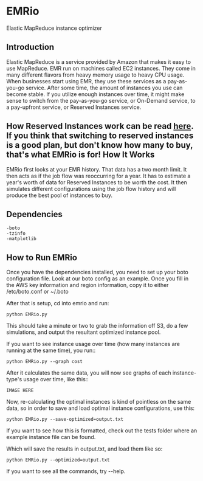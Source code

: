 EMRio
=====

Elastic MapReduce instance optimizer

Introduction
------------
Elastic MapReduce is a service provided by Amazon that makes it easy to use MapReduce. EMR run on machines called EC2 instances. They come in many different flavors from heavy memory usage to heavy CPU usage. When businesses start using EMR, they use these services as a pay-as-you-go service. After some time, the amount of instances you use can become stable. If you utilize enough instances over time, it might make sense to switch from the pay-as-you-go service, or On-Demand service, to a pay-upfront service, or Reserved Instances service. 

How Reserved Instances work can be read [here](http://aws.amazon.com/ec2/reserved-instances/). If you think that switching to reserved instances is a good plan, but don't know how many to buy, that's what EMRio is for!
How It Works
------------
EMRio first looks at your EMR history. That data has a two month limit. It then acts as if the job flow was reoccurring for a year. It has to estimate a year's worth of data for Reserved Instances to be worth the cost. It then simulates different configurations using the job flow history and will produce the best pool of instances to buy. 

Dependencies
------------
	-boto
	-tzinfo
	-matplotlib
How to Run EMRio
----------------
Once you have the dependencies installed, you need to set up your boto configuration file. Look at our boto config as an example. Once you fill in the AWS key information and region information, copy it to either /etc/boto.conf or ~/.boto

After that is setup, cd into emrio and run:

	python EMRio.py

This should take a minute or two to grab the information off S3, do a few simulations, and output the resultant optimized instance pool. 

If you want to see instance usage over time (how many instances are running at the same time), you run::

	python EMRio.py --graph cost

After it calculates the same data, you will now see graphs of each instance-type's usage over time, like this::

	IMAGE HERE

Now, re-calculating the optimal instances is kind of pointless on the same data, so in order to save and load optimal instance configurations, use this:

	python EMRio.py --save-optimized=output.txt

If you want to see how this is formatted, check out the tests folder where an example instance file can be found.

Which will save the results in output.txt, and load them like so:

	python EMRio.py --optimized=output.txt

If you want to see all the commands, try --help.

